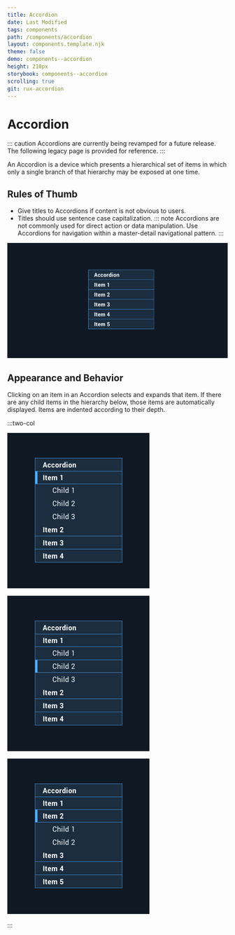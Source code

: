 ```yaml
---
title: Accordion
date: Last Modified
tags: components
path: /components/accordion
layout: components.template.njk
theme: false
demo: components--accordion
height: 210px
storybook: components--accordion
scrolling: true
git: rux-accordion
---
```


# Accordion

::: caution
Accordions are currently being revamped for a future release. The following legacy page is provided for reference.
:::

An Accordion is a device which presents a hierarchical set of items in which only a single branch of that hierarchy may be exposed at one time.

## Rules of Thumb

- Give titles to Accordions if content is not obvious to users.
- Titles should use sentence case capitalization.
  ::: note
  Accordions are not commonly used for direct action or data manipulation. Use Accordions for navigation within a master-detail navigational pattern.
  :::

![Example of an accordion in its collapsed state](/img/components/accordion-1.png)

## Appearance and Behavior

Clicking on an item in an Accordion selects and expands that item. If there are any child items in the hierarchy below, those items are automatically displayed. Items are indented according to their depth.

:::two-col

![Chapter 1 is selected and its children are displayed.](/img/components/accordion-2.png "Do: Item 1 is selected and its children are displayed.")

![If a child item of the current selection is selected, that entire branch remains displayed.](/img/components/accordion-3.png "If a child item of the current selection is selected, that entire branch remains displayed.")

![If a different branch is selected, for example, by clicking on a different top level item, the current branch automatically closes and the new branch opens.](/img/components/accordion-4.png "If a different branch is selected, for example, by clicking on a different top level item, the current branch automatically closes and the new branch opens.")

:::
